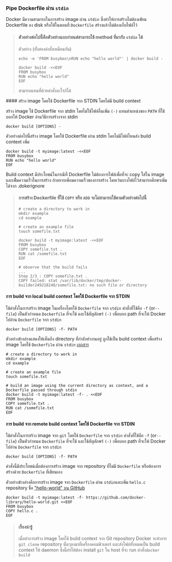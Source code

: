 ### Pipe Dockerfile ผ่าน `stdin`

Docker มีความสามารถในการสร้าง image ผ่าน `stdin` ซึ่งทำให้การสร้างไม่ต้องเขัยน Dockerfile ลง disk หรือใช้ในตอนที่ `Dockerfile` สร้างแล้วไม่ต้องเก็บไฟล์ไว้

> #### ตัวอย่างต่อไปนี้คือตัวอย่างแบบง่ายแต่สามารถใช้ method ที่มากับ `stdin` ได้
> 
> ตัวอย่าง (ทั้งสองคำสั่งเหมือนกัน)
> 
> ```
> echo -e 'FROM busybox\nRUN echo "hello world"' | docker build -
> ```
> 
> ```
> docker build -<<EOF
> FROM busybox
> RUN echo "hello world"
> EOF
> ```
> 
> สามารถแทนที่ด้วยคำสั่งอะไรก้ได้

#### สร้าง image โดยใช้ Dockerfile จาก STDIN โดยไม่มี build context

สร้าง image ใช้ Dockerfile จาก stdin โดยไม่ใช้ไฟล์อื่นเพิ่ม `(-)` แทนตำแหน่งของ `PATH` ที่ใช้บอกให้ Docker อ่านวิธีการสร้างจาก stdin

```
docker build [OPTIONS] -
```

ตัวอย่างต่อไปนี้สร้าง image โดยใช้ Dockerfile ผ่าน stdin โดยไม่มีไฟล์ไหนส่ง build context เพิ่ม

```
docker build -t myimage:latest -<<EOF
FROM busybox
RUN echo "hello world"
EOF
```

Build context มีประโยชน์ในกรณีที่ Dockerfile ไม่ต้องการไฟล์เพื่อที่จะ copy ใส่ใน image และเพืิ่มความเร็วในการสร้าง ถ้าอยากเพิ่อมความเร็วของการสร้าง โดยเว้นบางไฟล์ไว้สามารถศึกษาเพิ่มได้จาก .dokerignore

> #### การสร้าง Dockerfile ที่ใช้ `COPY` หรือ `ADD` จะไม่สามารถใช้ตามตัวอย่างต่อไปนี้
> 
> ```
> # create a directory to work in
> mkdir example
> cd example
> 
> # create an example file
> touch somefile.txt
> 
> docker build -t myimage:latest -<<EOF
> FROM busybox
> COPY somefile.txt .
> RUN cat /somefile.txt
> EOF
> 
> # observe that the build fails
> ...
> Step 2/3 : COPY somefile.txt .
> COPY failed: stat /var/lib/docker/tmp/docker-builder249218248/somefile.txt: no such file or directory
> ```

#### การ build จาก local build context โดยใช้ Dockerfile จาก STDIN

ใช้คำสั่งในการสร้าง image ในเครื่องโดยใช้ `Dockerfile` จาก `stdin` คำสั่งที่ใช้คือ `-f` (or`--file`) เป็นตัวกำหนด `Dockerfile` ที่จะใช้ และใช้สัญลักษร์ `(-)` เพื่อบอก path ที่จะให้ Docker ไปอ่าน `Dockerfile` จาก `stdin`

```
docker build [OPTIONS] -f- PATH
```

ตัวอย่างข้างล่างแสดงให้เห็นถึง directory ที่กำลังทำงานอยู่ ถูกใช้เป็น build context เพื่อสร้าง image โดยใช้ `Dockerfile` ผ่าน `stdin` [เอกสาร](http://tldp.org/LDP/abs/html/here-docs.html)

```
# create a directory to work in
mkdir example
cd example

# create an example file
touch somefile.txt

# build an image using the current directory as context, and a Dockerfile passed through stdin
docker build -t myimage:latest -f- . <<EOF
FROM busybox
COPY somefile.txt .
RUN cat /somefile.txt
EOF
```

#### การ build จาก remote build context โดยใช้ Dockerfile จาก STDIN

ใช้คำสั่งในการสร้าง image จาก `git` โดยใช้ `Dockerfile` จาก `stdin` คำสั่งที่ใช้คือ `-f` (or`--file`) เป็นตัวกำหนด `Dockerfile` ที่จะใช้ และใช้สัญลักษร์ `(-)` เพื่อบอก path ที่จะให้ Docker ไปอ่าน `Dockerfile` จาก `stdin`

```
docker build [OPTIONS] -f- PATH
```

คำสั่งนี้มีประโยชน์เมื่อต้องการสร้าง image จาก repository ที่ไม่มี `Dockerfile` หรือต้องการสร้างด้วย `Dockerfile` ที่เขียนเอง

ตัวอย่างข้างล่างคือการสร้าง image จาก `Dockerfile` ผ่าน `stdin`และเพิ่ม `hello.c` repository ชื่อ ["hello-world" บน GitHub](https://github.com/docker-library/hello-world)

```
docker build -t myimage:latest -f- https://github.com/docker-library/hello-world.git <<EOF
FROM busybox
COPY hello.c .
EOF
```

> #### เรื่องน่ารู้
> 
> เมื่อทำการสร้าง image โดยใช้ build context จาก Git repository Docker จะทำการ `git clone` repository นั้นๆลงมาที่เครื่องคอมพิวเตอร์ และส่งไฟล์ทั้งหมดเป็น build context ให้ daemon ซึ่งนี้ทำให้ต้อง install `git` ใน host ที่จะ run คำสั่ง`docker build`
